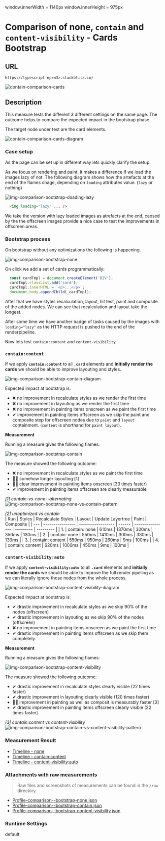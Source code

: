window.innerWidth = 1140px
window.innerHeight = 975px
 
# Comparison of none, `contain` and `content-visibility` - Cards Bootstrap 

## URL

`https://typescript-nprm3z.stackblitz.io/`

![contain-comparison-cards](https://user-images.githubusercontent.com/95690470/158879336-539df79a-4f4e-40d2-ad7c-147dc03f785e.PNG)


## Description

This measure tests the different 3 different settings on the same page. 
The outcome helps to compare the expected impact in the bootstrap phase.

The target node under test are the card elements.

![contain-comparison-cards-diagram](https://user-images.githubusercontent.com/95690470/158891348-220e5a77-0cc2-43f6-9cba-734c565e06fd.PNG)


### Case setup

As the page can be set up in different way lets quickly clarify the setup.

As we focus on rendering and paint, it makes a difference if we load the images lazy of not.
The following diagram shows how the artefacts at the end of the flames chage, depending on `loading` attributes value. (`lazy` or nothing)

![img-comparison-bootstrap-doading-lazy](https://user-images.githubusercontent.com/95690470/159002129-d9571db9-13f7-4403-afb6-dadf16514522.PNG)

```html
  <img loading="lazy" ... />
```

We take the version with lazy loaded images as atrefacts at the end, caosed by the the offscreen images provide a nice case to test the improvements in offscreen areas. 

### Bootstrap process

On bootstrap without any optimizations the following is happening.

![img-comparison-bootstrap-none](https://user-images.githubusercontent.com/95690470/158997509-33569ee5-ad73-4c41-8686-a9c60836847e.PNG)

On click we add a set of cards programmatically:

```typescript
  const cardTmpl = document.createElement('DIV');
  cardTmpl.classList.add('card');
  cardTmpl.innerHTML = `<p>...</p>`;
  document.body.appendChild(_cardTmpl);
```

After that we have styles recalculation, layout, hit test, paint and composite of the added nodes.
We can see that recalculation and layout take the longest.

After some time we have another badge of tasks caused by the images with `loading="lazy"` as the HTTP request is pushed to the end of the renderpipeline.

Now lets test `contain:content` and `content-visibility`


### `contain:content`

If we apply **`contain:content`** to all **`.card`** elements and **initially render the cards** we should be able to improve layouting and styles.

![img-comparison-bootstrap-contain-diagram](https://user-images.githubusercontent.com/95690470/159004803-d4881771-f3c7-4d08-b2cf-7c3d528dc1cf.PNG)

Expected impact at bootstrap is:
- ❌ no improvement in recalculate styles as we render the first time
- ❌ no improvement in layouting as we render the first time
- ❌ no improvement in painting items onscreen as we paint the first time 
- ✔ improvement in painting items offscreen as we skip the paint and composite step for offscreen nodes due to `paint` and `layout` containment. (`content` is shorthand for `paint layout`). 

**Measurement**

Running a measure gives the following flames:

![img-comparison-bootstrap-contain](https://user-images.githubusercontent.com/95690470/159004813-c593ccd5-039c-43be-9a79-5d468d84a2ed.PNG)

The measure showed the following outcome:
- ❌ no improvement in recalculate styles as we paint the first time 
- 🤷‍👎 somehow longer layouting [1]
- 🤷‍👍 clear improvement in painting items onscreen (33 times faster) 
- ✔ improvement in painting items offscreen are clearly measurable

_[1] contain-vs-none--alternating_  
![img-comparison-bootstrap-none-vs-contain-pattern](https://user-images.githubusercontent.com/95690470/159005929-effa8c33-e77b-47fe-8088-36cbcca1aa4d.PNG)

_[2] unoptimized vs contain_  
| Run | Styles           | Recalculate Styles | Layout | Update Layertree | Paint     | Composite |
| --- | ---------------- | ------------------ | ------ | ---------------- | --------- | --------- |
| 1.  | contain: none    | 610ms              | 1370ms | 320ms            | 350ms     | 130ms     |
| 2.  | contain: none    | 550ms              | 1410ms | 300ms            | 330ms     | 130ms     |
| 3.  | contain: content | 550ms              | 950ms  | 260ms            | 9ms       | 100ms     |
| 4.  | contain: content | 620ms              | 1000ms | 450ms            | 9ms       | 100ms     |


### `content-visibility:auto`

If we apply **`content-visibility:auto`** to all **`.card`** elements and **initially render the cards** we should be able to improve the full render pipeling as we can literally ignore those nodes from the whole process.

![img-comparison-bootstrap-content-visibility-diagram](https://user-images.githubusercontent.com/95690470/159006915-695bb687-7edc-45b0-ae2e-8d9261c72047.PNG)

Expected impact at bootstrap is:
- ✔ drastic improvement in recalculate styles as we skip 90% of the nodes (offscreen)
- ✔ drastic improvement in layouting as we skip 90% of the nodes (offscreen)
- ❌ no improvement in painting items onscreen as we paint the first time 
- ✔ drastic improvement in painting items offscreen as we skip them completely.

**Measurement**

Running a measure gives the following flames:

![img-comparison-bootstrap-content-visibility](https://user-images.githubusercontent.com/95690470/159007219-676a1c18-bf12-4343-bd84-e1e51e7c21aa.PNG)

The measure showed the following outcome:
- ✔ drastic improvement in recalculate styles clearly visible (22 times faster)
- ✔ drastic improvement in layouting clearly visible (120 times faster)
- 🤷‍👍 improvement in painting as well as composit is measurably faster [3]
- ✔ drastic improvement in painting items offscreen clearly visible (22 times faster)

_[3] contain:content vs content-visibility_  
  ![img-comparison-bootstrap-contain-vs-content-visibility-pattern](https://user-images.githubusercontent.com/95690470/159022681-04605595-431a-42b6-b57b-7e6ff452f0b0.PNG)

### Measurement Result

- [Timeline - none](https://chromedevtools.github.io/timeline-viewer/?loadTimelineFromURL=https://raw.githubusercontent.com/push-based/css-contain-research/master/measures/Profile-comparison--bootstrap-none.json)
- [Timeline - contain:content](https://chromedevtools.github.io/timeline-viewer/?loadTimelineFromURL=https://raw.githubusercontent.com/push-based/css-contain-research/master/measures/Profile-comparison--bootstrap-contain.json)
- [Timeline - content-visibility:auto](https://chromedevtools.github.io/timeline-viewer/?loadTimelineFromURL=https://raw.githubusercontent.com/push-based/css-contain-research/master/measures/Profile-comparison--bootstrap-content-visibility.json)


### Attachments with raw measurements

> Raw files and screenshots of measurements can be found in the `/raw` directory.

- [Profile-comparison--bootstrap-none.json](https://raw.githubusercontent.com/push-based/css-contain-research/master/measures/Profile-comparison--bootstrap-none.json)
- [Profile-comparison--bootstrap-contain.json](https://raw.githubusercontent.com/push-based/css-contain-research/master/measures/Profile-comparison--bootstrap-contain.json)
- [Profile-comparison--bootstrap-content-visibility.json](https://raw.githubusercontent.com/push-based/css-contain-research/master/measures/Profile-comparison--bootstrap-content-visibility.json)

### Runtime Settings 

default
